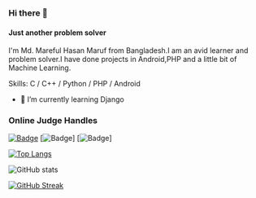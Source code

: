 ### Hi there 👋
#### Just another problem solver
I'm Md. Mareful Hasan Maruf from Bangladesh.I am an avid learner and problem solver.I have done projects in Android,PHP and a little bit of Machine Learning.

Skills: C / C++ / Python / PHP / Android

- 🌱 I’m currently learning Django 



### Online Judge Handles

[![Badge](https://cp-logo.vercel.app/codeforces/blurryface?logo=true)](https://codeforces.com/profile/Blurryface)
[![Badge](https://cp-logo.vercel.app/codechef/maruf_hasan?logo=true)]
[![Badge](https://cp-logo.vercel.app/atcoder/maruf_hasan1789?logo=true)]





[![Top Langs](https://github-readme-stats.vercel.app/api/top-langs/?username=Maruf-Hasan1789)](https://github.com/Maruf-Hasan1789)

![GitHub stats](https://github-readme-stats.vercel.app/api?username=Maruf-Hasan1789&show_icons=true)  


[![GitHub Streak](https://streak-stats.demolab.com/?user=Maruf-Hasan1789)](https://git.io/streak-stats)

